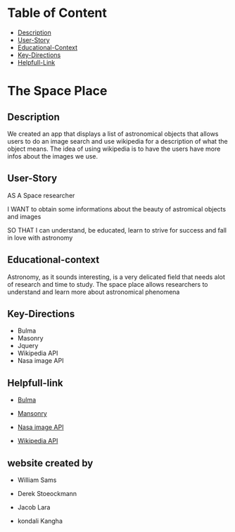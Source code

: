 # Table of Content

* [Description](#Description)
* [User-Story](#User-Story)
* [Educational-Context](#Educational-context)
* [Key-Directions](#Key-Directions)
* [Helpfull-Link](#Helpfull-link)

# The Space Place

## Description

We created an app that displays a list of astronomical objects that allows users to do an image search and use wikipedia for a description of what the object means. The idea of using wikipedia is to have the users have more infos about the images we use.

## User-Story

AS A Space researcher

I WANT to obtain some informations about the beauty of astromical objects and images

SO THAT I can understand, be educated, learn to strive for success and fall in love with astronomy

## Educational-context

Astronomy, as it sounds interesting, is a very delicated field that needs alot of research and time to study. The space place allows researchers to understand and learn more about astronomical phenomena

## Key-Directions

 * Bulma
 * Masonry
 * Jquery
 * Wikipedia API
 * Nasa image API

 ## Helpfull-link

 * [Bulma](https://bulma.io)

 * [Mansonry](https://masonry.desandro.com)

 * [Nasa image API](https://api.nasa.gov)

 * [Wikipedia API](https://www.mediawiki.org/wiki/API:Main_page)

 ## website created by


 * William Sams

 * Derek Stoeockmann

 * Jacob Lara

 * kondali Kangha








